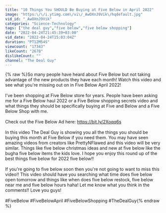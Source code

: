 ```yaml
---
title: "10 Things You SHOULD Be Buying at Five Below in April 2022"
image: "https:\/\/i.ytimg.com\/vi\/_AwOXnJ9Vik\/hqdefault.jpg"
vid_id: "_AwOXnJ9Vik"
categories: "Science-Technology"
tags: ["the deal guy","five below","five below shopping"]
date: "2022-04-24T21:45:39+03:00"
vid_date: "2022-04-24T15:03:04Z"
duration: "PT12M54S"
viewcount: "17343"
likeCount: "2678"
dislikeCount: ""
channel: "The Deal Guy"
---
```

{% raw %}So many people have heard about Five Below but not taking advantage of the new products they have each month! Watch this video and see what you're missing out on in Five Below April 2022! <br /><br />I've been shopping at Five Below store for years. People have been asking me for a Five Below haul 2022 or a Five Below shopping secrets video and what things they should be specifically buying at Five and Below and a Five Below Shop with me.<br /><br />Check out the Five Below Ad here: <a rel="nofollow" target="blank" href="https://bit.ly/2Xoqq6s">https://bit.ly/2Xoqq6s</a><br /><br />In this video The Deal Guy is showing you all the things you should be buying this month at Five Below if you need them. You may have seen amazing videos from creators like PrettyNFlawed and this video will be very similar. Things like five below christmas ideas and new at five below like the bugha five below items the kids love. I hope you enjoy this round up of the best things five below for 2022 five below!!<br /><br />If you're going to five below soon then you're not going to want to miss this video!! This video should have you searching what time does five below open tomorrow and things like when does five below restock, five below near me and five below hours haha! Let me know what you think in the comments!! Love you guys!<br /><br />#FiveBelow #FiveBelowApril #FiveBelowShopping #TheDealGuy{% endraw %}
